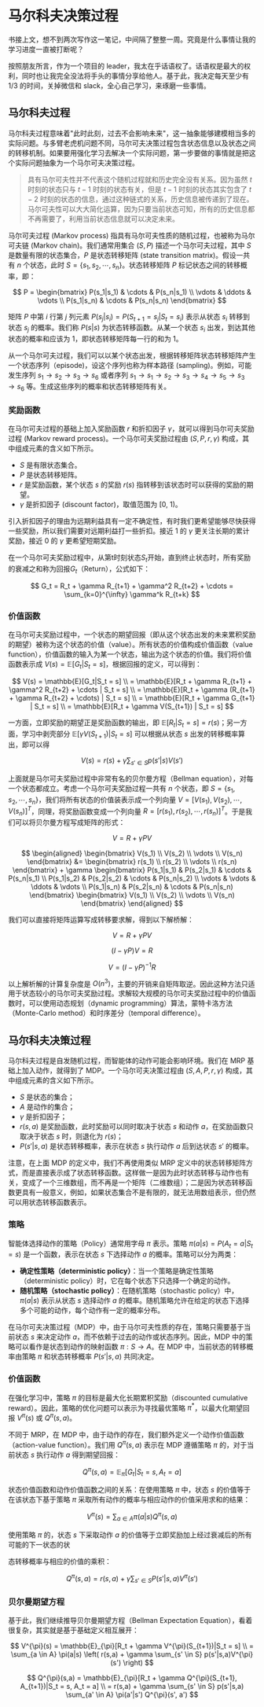 # 马尔科夫决策过程

书接上文，想不到两次写作这一笔记，中间隔了整整一周。究竟是什么事情让我的学习进度一直被打断呢？

按照朋友所言，作为一个项目的 leader，我太在乎话语权了。话语权是最大的权利，同时也让我完全没法将手头的事情分享给他人。基于此，我决定每天至少有 1/3 的时间，关掉微信和 slack，全心自己学习，来琢磨一些事情。

## 马尔科夫过程

马尔科夫过程意味着"此时此刻，过去不会影响未来"，这一抽象能够建模相当多的实际问题。与多臂老虎机问题不同，马尔可夫决策过程包含状态信息以及状态之间的转移机制。如果要用强化学习去解决一个实际问题，第一步要做的事情就是把这个实际问题抽象为一个马尔可夫决策过程。

> 具有马尔可夫性并不代表这个随机过程就和历史完全没有关系。因为虽然 $t$ 时刻的状态只与 $t-1$ 时刻的状态有关，但是 $t-1$ 时刻的状态其实包含了 $t-2$ 时刻的状态的信息，通过这种链式的关系，历史信息被传递到了现在。马尔可夫性可以大大简化运算，因为只要当前状态可知，所有的历史信息都不再需要了，利用当前状态信息就可以决定未来。

马尔可夫过程 (Markov process) 指具有马尔可夫性质的随机过程，也被称为马尔可夫链 (Markov chain)。我们通常用集合 $(S, P)$ 描述一个马尔可夫过程，其中 $S$ 是数量有限的状态集合，$P$ 是状态转移矩阵 (state transition matrix)。假设一共有 $n$ 个状态，此时 $S = \{s_1, s_2, \cdots, s_n\}$。状态转移矩阵 $P$ 标记状态之间的转移概率，即：

$$
P = \begin{bmatrix}
P(s_1|s_1) & \cdots & P(s_n|s_1) \\
\vdots & \ddots & \vdots \\
P(s_1|s_n) & \cdots & P(s_n|s_n)
\end{bmatrix}
$$

矩阵 $P$ 中第 $i$ 行第 $j$ 列元素 $P(s_j|s_i) = P(S_{t+1} = s_j|S_t = s_i)$ 表示从状态 $s_i$ 转移到状态 $s_j$ 的概率。我们称 $P(s|s)$ 为状态转移函数。从某一个状态 $s_i$ 出发，到达其他状态的概率和应该为 1，即状态转移矩阵每一行的和为 1。

从一个马尔可夫过程，我们可以以某个状态出发，根据转移矩阵状态转移矩阵产生一个状态序列（episode)，设这个序列也称为样本路径 (sampling)。例如，可能发生序列 $s_1 \to s_2 \to s_3 \to s_6$ 或者序列 $s_1 \to s_1 \to s_2 \to s_3 \to s_4 \to s_5 \to s_3 \to s_6$ 等。生成这些序列的概率和状态转移矩阵有关。

### 奖励函数

在马尔可夫过程的基础上加入奖励函数 $r$ 和折扣因子 $\gamma$，就可以得到马尔可夫奖励过程 (Markov reward process)。一个马尔可夫奖励过程由 $(S, P, r, \gamma)$ 构成，其中组成元素的含义如下所示。

- $S$ 是有限状态集合。
- $P$ 是状态转移矩阵。
- $r$ 是奖励函数，某个状态 $s$ 的奖励 $r(s)$ 指转移到该状态时可以获得的奖励的期望。
- $\gamma$ 是折扣因子 (discount factor)，取值范围为 [0, 1)。

引入折扣因子的理由为远期利益具有一定不确定性，有时我们更希望能够尽快获得一些奖励，所以我们需要对远期利益打一些折扣。接近 1 的 $\gamma$ 更关注长期的累计奖励，接近 0 的 $\gamma$ 更希望短期奖励。

在一个马尔可夫奖励过程中，从第t时刻状态$S_t$开始，直到终止状态时，所有奖励的衰减之和称为回报$G_t$（Return），公式如下：

$$
G_t = R_t + \gamma R_{t+1} + \gamma^2 R_{t+2} + \cdots = \sum_{k=0}^{\infty} \gamma^k R_{t+k}
$$

### 价值函数

在马尔可夫奖励过程中，一个状态的期望回报（即从这个状态出发的未来累积奖励的期望）被称为这个状态的价值（value）。所有状态的价值构成价值函数（value function），价值函数的输入为某一个状态，输出为这个状态的价值。我们将价值函数表示成 $V(s) = \mathbb{E}[G_t|S_t = s]$，根据回报的定义，可以得到：

$$
V(s) = \mathbb{E}[G_t|S_t = s] \\
= \mathbb{E}[R_t + \gamma R_{t+1} + \gamma^2 R_{t+2} + \cdots | S_t = s] \\
= \mathbb{E}[R_t + \gamma (R_{t+1} + \gamma R_{t+2} + \cdots) | S_t = s] \\
= \mathbb{E}[R_t + \gamma G_{t+1} | S_t = s] \\
= \mathbb{E}[R_t + \gamma V(S_{t+1}) | S_t = s]
$$

一方面，立即奖励的期望正是奖励函数的输出，即 $\mathbb{E}[R_t|S_t = s] = r(s)$；另一方面，学习中剥壳部分 $\mathbb{E}[\gamma V(S_{t+1})|S_t = s]$ 可以根据从状态 $s$ 出发的转移概率算出，即可以得

$$
V(s) = r(s) + \gamma \sum_{s' \in S} p(s'|s)V(s')
$$

上面就是马尔可夫奖励过程中非常有名的贝尔曼方程（Bellman equation），对每一个状态都成立。考虑一个马尔可夫奖励过程一共有 $n$ 个状态，即 $S = \{s_1, s_2, \cdots, s_n\}$，我们将所有状态的价值装表示成一个列向量 $V = [V(s_1), V(s_2), \cdots, V(s_n)]^T$，同理，将奖励函数变成一个列向量 $R = [r(s_1), r(s_2), \cdots, r(s_n)]^T$。于是我们可以将贝尔曼方程写成矩阵的形式：

$$
V = R + \gamma P V
$$

$$
\begin{aligned}
\begin{bmatrix}
V(s_1) \\
V(s_2) \\
\vdots \\
V(s_n)
\end{bmatrix} &= 
\begin{bmatrix}
r(s_1) \\
r(s_2) \\
\vdots \\
r(s_n)
\end{bmatrix} + \gamma
\begin{bmatrix}
P(s_1|s_1) & P(s_2|s_1) & \cdots & P(s_n|s_1) \\
P(s_1|s_2) & P(s_2|s_2) & \cdots & P(s_n|s_2) \\
\vdots & \vdots & \ddots & \vdots \\
P(s_1|s_n) & P(s_2|s_n) & \cdots & P(s_n|s_n)
\end{bmatrix}
\begin{bmatrix}
V(s_1) \\
V(s_2) \\
\vdots \\
V(s_n)
\end{bmatrix}
\end{aligned}
$$

我们可以直接将矩阵运算写成转移要求解，得到以下解桥解：

$$
V = R + \gamma P V
$$

$$
(I - \gamma P)V = R
$$

$$
V = (I - \gamma P)^{-1} R
$$

以上解析解的计算复杂度是 $O(n^3)$，主要的开销来自矩阵取逆。因此这种方法只适用于状态较小的马尔可夫奖励过程。求解较大规模的马尔可夫奖励过程中的价值函数时，可以使用动态规划（dynamic programming）算法，蒙特卡洛方法（Monte-Carlo method）和时序差分（temporal difference）。

## 马尔科夫决策过程

马尔科夫过程是自发随机过程，而智能体的动作可能会影响环境。我们在 MRP 基础上加入动作，就得到了 MDP。一个马尔可夫决策过程由 $(S, A, P, r, \gamma)$ 构成，其中组成元素的含义如下所示。

- $S$ 是状态的集合；
- $A$ 是动作的集合；
- $\gamma$ 是折扣因子；
- $r(s, a)$ 是奖励函数，此时奖励可以同时取决于状态 $s$ 和动作 $a$，在奖励函数只取决于状态 $s$ 时，则退化为 $r(s)$；
- $P(s'|s, a)$ 是状态转移概率，表示在状态 $s$ 执行动作 $a$ 后到达状态 $s'$ 的概率。


注意，在上面 MDP 的定义中，我们不再使用类似 MRP 定义中的状态转移矩阵方式，而是直接表示成了状态转移函数。这样做一是因为此时状态转移与动作也有关，变成了一个三维数组，而不再是一个矩阵（二维数组）；二是因为状态转移函数更具有一般意义，例如，如果状态集合不是有限的，就无法用数组表示，但仍然可以用状态转移函数表示。

### 策略

智能体选择动作的策略（Policy）通常用字母 $\pi$ 表示。策略 $\pi(a|s) = P(A_t = a|S_t = s)$ 是一个函数，表示在状态 $s$ 下选择动作 $a$ 的概率。策略可以分为两类：

- **确定性策略（deterministic policy）**：当一个策略是确定性策略（deterministic policy）时，它在每个状态下只选择一个确定的动作。
- **随机策略（stochastic policy）**：在随机策略（stochastic policy）中，$\pi(a|s)$ 表示从状态 $s$ 选择动作 $a$ 的概率。随机策略允许在给定的状态下选择多个可能的动作，每个动作有一定的概率分布。

在马尔可夫决策过程（MDP）中，由于马尔可夫性质的存在，策略只需要基于当前状态 $s$ 来决定动作 $a$，而不依赖于过去的动作或状态序列。因此，MDP 中的策略可以看作是状态到动作的映射函数 $\pi: S \to A$。在 MDP 中，当前状态的转移概率由策略 $\pi$ 和状态转移概率 $P(s'|s, a)$ 共同决定。

### 价值函数

在强化学习中，策略 $\pi$ 的目标是最大化长期累积奖励（discounted cumulative reward）。因此，策略的优化问题可以表示为寻找最优策略 $\pi^*$，以最大化期望回报 $V^\pi(s)$ 或 $Q^\pi(s, a)$。

不同于 MRP，在 MDP 中，由于动作的存在，我们额外定义一个动作价值函数（action-value function）。我们用 $Q^{\pi}(s, a)$ 表示在 MDP 遵循策略 $\pi$ 的，对于当前状态 $s$ 执行动作 $a$ 得到期望回报：

$$
Q^{\pi}(s, a) = \mathbb{E}_{\pi}[G_t | S_t = s, A_t = a]
$$

状态价值函数和动作价值函数之间的关系：在使用策略 $\pi$ 中，状态 $s$ 的价值等于在该状态下基于策略 $\pi$ 采取所有动作的概率与相应动作的价值采用求和的结果：

$$
V^{\pi}(s) = \sum_{a \in A} \pi(a|s) Q^{\pi}(s, a)
$$

使用策略 $\pi$ 的，状态 $s$ 下采取动作 $a$ 的价值等于立即奖励加上经过衰减后的所有可能的下一状态的状

态转移概率与相应的价值的乘积：

$$
Q^{\pi}(s, a) = r(s, a) + \gamma \sum_{s' \in S} P(s'|s, a) V^{\pi}(s')
$$

### 贝尔曼期望方程

基于此，我们继续推导贝尔曼期望方程（Bellman Expectation Equation），看着很复杂，其实就是基于基础定义相互展开：

$$
V^{\pi}(s) = \mathbb{E}_{\pi}[R_t + \gamma V^{\pi}(S_{t+1})|S_t = s] \\
= \sum_{a \in A} \pi(a|s) \left( r(s,a) + \gamma \sum_{s' \in S} p(s'|s,a)V^{\pi}(s') \right)
$$

$$
Q^{\pi}(s,a) = \mathbb{E}_{\pi}[R_t + \gamma Q^{\pi}(S_{t+1}, A_{t+1})|S_t = s, A_t = a] \\
= r(s,a) + \gamma \sum_{s' \in S} p(s'|s,a) \sum_{a' \in A} \pi(a'|s') Q^{\pi}(s', a')
$$